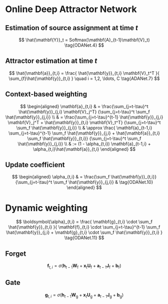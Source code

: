 # Online Deep Attractor Network

## Estimation of source assignment at time $t$

$$
\hat{\mathbf{Y}}_t = Softmax(\mathbf{A}_{t-1}\mathbf{V}_t)
\tag{ODANet.4}
$$

## Attractor estimation at time $t$
$$
\hat{\mathbf{a}}_{t,i} = \frac{
\hat{\mathbf{y}}_{t,i} \mathbf{V}_t^T
}{
\sum_{f}\hat{\mathbf{y}}_{t,i}
}
\quad i = 1,2, \ldots, C
\tag{ADANet.7}
$$

## Context-based weighting

$$
\begin{aligned}
            \mathbf{a}_{t,i} & =
            \frac{\sum_{j=t-\tau}^t \hat{\mathbf{y}}_{j,i} \mathbf{V}_j^T}
            {\sum_{j=t-\tau}^t \sum_f \hat{\mathbf{y}}_{j,i}}
            \\
            & =
            \frac{\sum_{j=t-\tau}^{t-1} \hat{\mathbf{y}}_{j,i} \mathbf{V}_j^T
            + \hat{\mathbf{y}}_{t,i} \mathbf{V}_t^T}
            {\sum_{j=t-\tau}^t \sum_f \hat{\mathbf{y}}_{j,i}}
            \\
            & \approx
            \frac{
            \mathbf{a}_{t-1,i} \sum_{j=t-\tau}^{t-1} \sum_f \hat{\mathbf{y}}_{j,i}
            + \hat{\mathbf{a}}_{t,i} \sum_f \hat{\mathbf{y}}_{t,i}}
            {\sum_{j=t-\tau}^t \sum_f \hat{\mathbf{y}}_{j,i}}
            \\
            & :=
            (1 - \alpha_{t,i}) \mathbf{a}_{t-1,i} + \alpha_{t,i}\hat{\mathbf{a}}_{t,i}
\end{aligned}
$$

## Update coefficient

$$
\begin{aligned}
            \alpha_{t,i} & =
            \frac{\sum_f \hat{\mathbf{y}}_{t,i}}
            {\sum_{j=t-\tau}^t \sum_f \hat{\mathbf{y}}_{j,i}} &
            \tag{ODANet.10}
\end{aligned}
$$

# Dynamic weighting
$$
\boldsymbol{\alpha}_{t,i} =
\frac{
    \mathbf{g}_{t,i} \cdot \sum_f \hat{\mathbf{y}}_{t,i}
}{
    \mathbf{f}_{t,i}
    \cdot
    \sum_{j=t-\tau}^{t-1} \sum_f \hat{\mathbf{y}}_{j,i}
    +
    \mathbf{g}_{t,i}
    \cdot
    \sum_f \hat{\mathbf{y}}_{t,i}
}
\tag{ODANet.11}
$$
## Forget
$$
    \mathbf{f}_{t,i} =
    \sigma(
    \mathbf{h}_{t-1}
    \mathbf{W}_\mathrm{f}
    +
    \mathbf{x}_t
    \mathbf{U}_\mathrm{f}
    +
    \mathbf{a}_{t-1}
    \mathbf{J}_\mathrm{f}
    +
    \mathbf{b}_\mathrm{f}
    )
$$
## Gate
$$
    \mathbf{g}_{t,i} =
    \sigma (
        \mathbf{h}_{t-1}
        \mathbf{W}_\mathrm{g}
        +
        \mathbf{x}_t
        \mathbf{U}_\mathrm{g}
        +
        \mathbf{a}_{t-1}
        \mathbf{J}_\mathrm{g}
        +
        \mathbf{b}_\mathrm{g}
    )
$$
